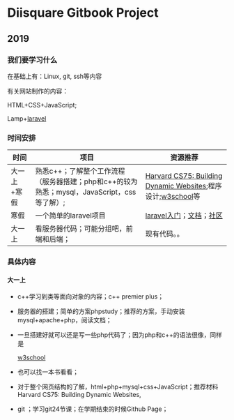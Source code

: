 # Diisquare Gitbook Project

## 2019

### 我们要学习什么

在基础上有：Linux, git, ssh等内容

有关网站制作的内容：

HTML+CSS+JavaScript;

Lamp+[laravel](https://laravel.com/ "laravel")

### 时间安排

| 时间        | 项目                                                         | 资源推荐                                                     |
| ----------- | ------------------------------------------------------------ | ------------------------------------------------------------ |
| 大一上+寒假 | 熟悉c++；了解整个工作流程（服务器搭建；php和c++的较为熟悉；mysql，JavaScript，css等了解）; | [Harvard CS75: Building Dynamic Websites](http://cs75.tv/2012/summer/);程序设计;[w3school](https://www.w3school.com.cn "w3school")等 |
| 寒假        | 一个简单的laravel项目                                        | [laravel入门](https://xueyuanjun.com/ )；[文档](https://laravel.com/docs)；[社区](https://learnku.com/laravel ) |
| 大一上      | 看服务器代码；可能分组吧，前端和后端；                       | 现有代码。。                                                 |

### 具体内容

#### 大一上

- c++学习到类等面向对象的内容；c++ premier plus；

- 服务器的搭建；简单的方案phpstudy；推荐的方案，手动安装mysql+apache+php，阅读文档；

- 一旦搭建好就可以还是写一些php代码了；因为php和c++的语法很像，同样是

  [w3school](https://www.w3school.com.cn "w3school")

- 也可以找一本书看看；

- 对于整个网页结构的了解，html+php+mysql+css+JavaScript；推荐材料 Harvard CS75: Building Dynamic Websites,

- git ；学习git24节课；在学期结束的时候Github Page；



